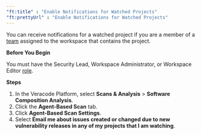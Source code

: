 ```yaml
---
"ft:title" : "Enable Notifications for Watched Projects"
"ft:prettyUrl" : "Enable Notifications for Watched Projects"
---
```


You can receive notifications for a watched project if you are a member of a [team](https://docs.veracode.com/r/Using_Teams_with_Veracode_SCA) assigned to the workspace that contains the project.

<p font-size="13pt"><b>Before You Begin</b></p>

You must have the Security Lead, Workspace Administrator, or Workspace Editor [role](https://docs.veracode.com/r/c_role_permissions).

<p font-size="13pt"><b>Steps</b></p>

1.  In the Veracode Platform, select **Scans & Analysis** \> **Software Composition Analysis**.
2.  Click the **Agent-Based Scan** tab.
3.  Click **Agent-Based Scan Settings**.
4.  Select **Email me about issues created or changed due to new vulnerability releases in any of my projects that I am watching**.
